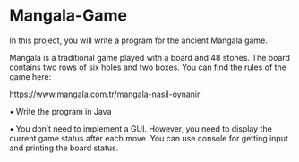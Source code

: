# Mangala-Game
In this project, you will write a program for the ancient Mangala game.

Mangala is a
traditional game played with a board and 48 stones. The board contains two rows of six
holes and two boxes. You can find the rules of the game here:

https://www.mangala.com.tr/mangala-nasil-oynanir

• Write the program in Java

• You don’t need to implement a GUI. However, you need to display the current
game status after each move. You can use console for getting input and printing
the board status.